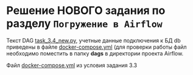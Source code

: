 # Решение НОВОГО задания по разделу ```Погружение в Airflow```

Текст DAG [task_3.4_new.py](task_3.4_new.py), учетные данные подключения к БД db приведены в файле [docker-compose.yml](docker-compose.yml) (для проверки работы файл необходимо поместить в папку **dags** в директории проекта Airflow.

Файл [docker-compose.yml](docker-compose.yml)  из условия задания 3.3
